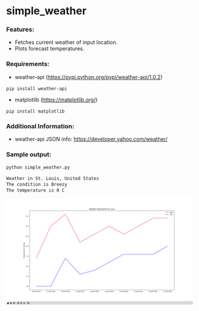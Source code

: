 # simple_weather

### Features:
- Fetches current weather of input location.
- Plots forecast temperatures.

### Requirements:
- weather-api (https://pypi.python.org/pypi/weather-api/1.0.2)
```
pip install weather-api
```
- matplotlib (https://matplotlib.org/)
```
pip install matplotlib
```

### Additional Information:
- weather-api JSON info: https://developer.yahoo.com/weather/

### Sample output:
```
python simple_weather.py 
```
```
Weather in St. Louis, United States
The condition is Breezy
The temperature is 0 C
```
<p align="center">
  <img src="/simple-weather/media/simple-weather_ss01.png">
</p>
